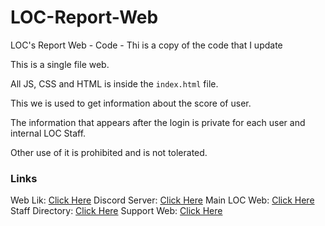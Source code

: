# LOC-Report-Web
LOC's Report Web - Code - Thi is a copy of the code that I update


This is a single file web.

All JS, CSS and HTML is inside the `index.html` file.


This we is used to get information about the score of user.

The information that appears after the login is private for each user and internal LOC Staff.

Other use of it is prohibited and is not tolerated.


### Links
Web Lik: [Click Here](https://report.libraryofcode.org/)
Discord Server: [Click Here](https://loc.sh/discord)
Main LOC Web: [Click Here](http://libraryofcode.org/)
Staff Directory: [Click Here](http://directory.libraryofcode.org/)
Support Web: [Click Here](https://loc.sh/support)
